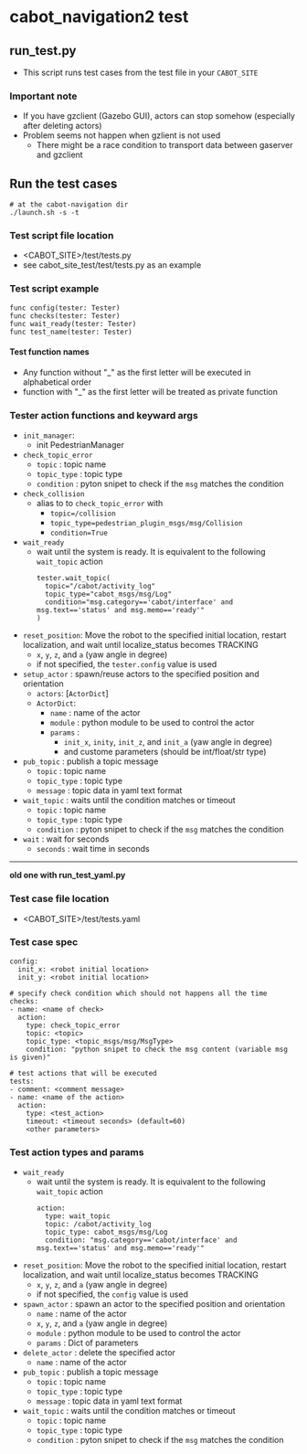 # cabot_navigation2 test

## run_test.py

- This script runs test cases from the test file in your `CABOT_SITE`

### Important note

- If you have gzclient (Gazebo GUI), actors can stop somehow (especially after deleting actors)
- Problem seems not happen when gzlient is not used
  - There might be a race condition to transport data between gaserver and gzclient

## Run the test cases

```
# at the cabot-navigation dir
./launch.sh -s -t
```
### Test script file location

- <CABOT_SITE>/test/tests.py
- see cabot_site_test/test/tests.py as an example

### Test script example

```
func config(tester: Tester)
func checks(tester: Tester)
func wait_ready(tester: Tester)
func test_name(tester: Tester)
```

#### Test function names

- Any function without "_" as the first letter will be executed in alphabetical order
- function with "_" as the first letter will be treated as private function

### Tester action functions and keyward args
- `init_manager`:
    - init PedestrianManager
- `check_topic_error`
    - `topic` : topic name
    - `topic_type` : topic type
    - `condition` : pyton snipet to check if the `msg` matches the condition
- `check_collision`
    - alias to to `check_topic_error` with
      - `topic=/collision`
      - `topic_type=pedestrian_plugin_msgs/msg/Collision`
      - `condition=True`
- `wait_ready`
    - wait until the system is ready. It is equivalent to the following `wait_topic` action
        ```
        tester.wait_topic(
          topic="/cabot/activity_log"
          topic_type="cabot_msgs/msg/Log"
          condition="msg.category=='cabot/interface' and msg.text=='status' and msg.memo=='ready'"
        )
        ```
- `reset_position`: Move the robot to the specified initial location, restart localization, and wait until localize_status becomes TRACKING
    - `x`, `y`, `z`, and `a` (yaw angle in degree)
    - if not specified, the `tester.config` value is used
- `setup_actor` : spawn/reuse actors to the specified position and orientation
    - `actors`: [`ActorDict`]
    - `ActorDict`:
      - `name` : name of the actor
      - `module` : python module to be used to control the actor
      - `params` :
        - `init_x`, `inity`, `init_z`, and `init_a` (yaw angle in degree)
        - and custome parameters (should be int/float/str type)
- `pub_topic` : publish a topic message
    - `topic` : topic name
    - `topic_type` : topic type
    - `message` : topic data in yaml text format
- `wait_topic` : waits until the condition matches or timeout
    - `topic` : topic name
    - `topic_type` : topic type
    - `condition` : pyton snipet to check if the `msg` matches the condition
- `wait` : wait for seconds
    - `seconds` : wait time in seconds

---
**old one with run_test_yaml.py**

### Test case file location

- <CABOT_SITE>/test/tests.yaml

### Test case spec

```
config:
  init_x: <robot initial location>
  init_y: <robot initial location>

# specify check condition which should not happens all the time
checks: 
- name: <name of check>
  action:
    type: check_topic_error
    topic: <topic>
    topic_type: <topic_msgs/msg/MsgType>
    condition: "python snipet to check the msg content (variable msg is given)"

# test actions that will be executed
tests:
- comment: <comment message>
- name: <name of the action>
  action:
    type: <test_action>
    timeout: <timeout seconds> (default=60)
    <other parameters>
```

### Test action types and params
- `wait_ready`
    - wait until the system is ready. It is equivalent to the following `wait_topic` action
        ```
        action:
          type: wait_topic
          topic: /cabot/activity_log
          topic_type: cabot_msgs/msg/Log
          condition: "msg.category=='cabot/interface' and msg.text=='status' and msg.memo=='ready'"
        ```
- `reset_position`: Move the robot to the specified initial location, restart localization, and wait until localize_status becomes TRACKING
    - `x`, `y`, `z`, and `a` (yaw angle in degree)
    - if not specified, the `config` value is used
- `spawn_actor` : spawn an actor to the specified position and orientation
    - `name` : name of the actor
    - `x`, `y`, `z`, and `a` (yaw angle in degree)
    - `module` : python module to be used to control the actor
    - `params` : Dict of parameters
- `delete_actor` : delete the specified actor
    - `name` : name of the actor
- `pub_topic` : publish a topic message
    - `topic` : topic name
    - `topic_type` : topic type
    - `message` : topic data in yaml text format
- `wait_topic` : waits until the condition matches or timeout
    - `topic` : topic name
    - `topic_type` : topic type
    - `condition` : pyton snipet to check if the `msg` matches the condition